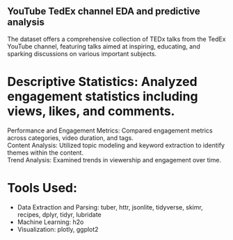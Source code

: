 ## YouTube TedEx channel EDA and predictive analysis 

The dataset offers a comprehensive collection of TEDx talks from the TedEx YouTube channel, featuring talks aimed at inspiring, educating, and sparking discussions on various important subjects. 

# Descriptive Statistics: Analyzed engagement statistics including views, likes, and comments.  
Performance and Engagement Metrics: Compared engagement metrics across categories, video duration, and tags.  
Content Analysis: Utilized topic modeling and keyword extraction to identify themes within the content.  
Trend Analysis: Examined trends in viewership and engagement over time.  

# Tools Used:
- Data Extraction and Parsing: tuber, httr, jsonlite, tidyverse, skimr, recipes, dplyr, tidyr, lubridate  
- Machine Learning: h2o  
- Visualization: plotly, ggplot2  
